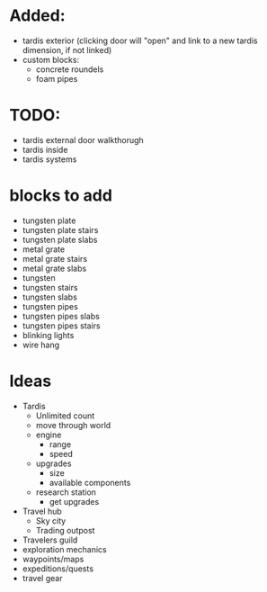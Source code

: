 # Added:
- tardis exterior (clicking door will "open" and link to a new tardis dimension, if not linked)
- custom blocks:
  - concrete roundels
  - foam pipes

# TODO:
- tardis external door walkthorugh
- tardis inside
- tardis systems

# blocks to add
- tungsten plate
- tungsten plate stairs
- tungsten plate slabs
- metal grate
- metal grate stairs
- metal grate slabs
- tungsten
- tungsten stairs
- tungsten slabs
- tungsten pipes
- tungsten pipes slabs
- tungsten pipes stairs
- blinking lights
- wire hang

# Ideas
- Tardis
  - Unlimited count
  - move through world
  - engine
    - range
    - speed
  - upgrades
    - size
    - available components
  - research station
    - get upgrades
- Travel hub
  - Sky city
  - Trading outpost
- Travelers guild
- exploration mechanics
- waypoints/maps
- expeditions/quests
- travel gear